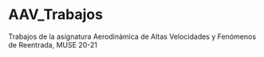 # AAV_Trabajos
 Trabajos de la asignatura Aerodinámica de Altas Velocidades y Fenómenos de Reentrada, MUSE 20-21
